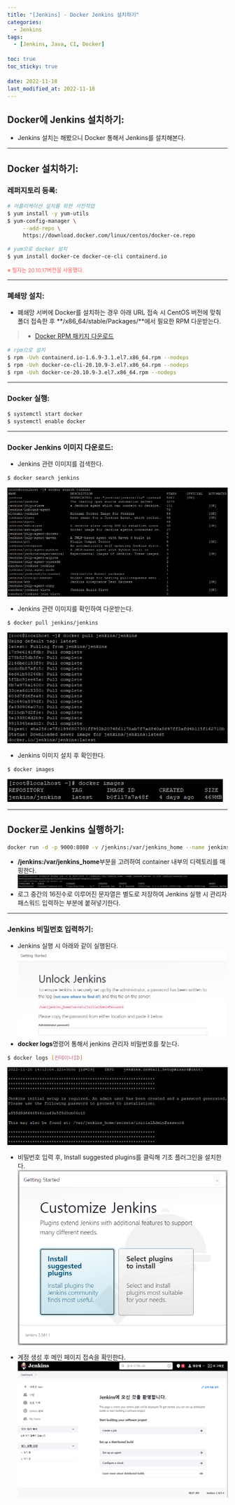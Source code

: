 ```yaml
---
title: "[Jenkins] - Docker Jenkins 설치하기"
categories:
  - Jenkins
tags:
  - [Jenkins, Java, CI, Docker]

toc: true
toc_sticky: true

date: 2022-11-18
last_modified_at: 2022-11-18
---
```


## Docker에 Jenkins 설치하기:
- Jenkins 설치는 해봤으니 Docker 통해서 Jenkins를 설치해본다.

* * *

## Docker 설치하기:
### 레퍼지토리 등록:
```bash
# 어플리케이션 설치를 위한 사전작업
$ yum install -y yum-utils
$ yum-config-manager \
     --add-repo \
     https://download.docker.com/linux/centos/docker-ce.repo
```
```bash
# yum으로 docker 설치
$ yum install docker-ce docker-ce-cli containerd.io
```
<span style="color:#FA5858; font-size:12px">※ 필자는 20.10.17버전을 사용했다.</span>

* * *

### 폐쇄망 설치:
- 폐쇄망 서버에 Docker를 설치하는 경우 아래 URL 접속 시 CentOS 버전에 맞춰 폴더 접속한 후 **/x86_64/stable/Packages/**에서  필요한 RPM 다운받는다.
> * [Docker RPM 패키지 다운로드](https://download.docker.com/linux/centos/ "Docker RPM 패키지 다운로드")

```bash
# rpm으로 설치
$ rpm -Uvh containerd.io-1.6.9-3.1.el7.x86_64.rpm --nodeps
$ rpm -Uvh docker-ce-cli-20.10.9-3.el7.x86_64.rpm --nodeps
$ rpm -Uvh docker-ce-20.10.9-3.el7.x86_64.rpm --nodeps
```

* * *

### Docker 실행:
```bash
$ systemctl start docker
$ systemctl enable docker
```

* * *

### Docker Jenkins 이미지 다운로드:
- Jenkins 관련 이미지를 검색한다.
```bash
$ docker search jenkins
```
[![텍스트](/assets/images/Linux/docker%20image%20%EA%B2%80%EC%83%89.PNG)](/assets/images/Linux/docker%20image%20%EA%B2%80%EC%83%89.PNG)

- Jenkins 관련 이미지를 확인하여 다운받는다.
```bash
$ docker pull jenkins/jenkins
```
[![텍스트](/assets/images/Linux/docker%20jenkins%20%EC%9D%B4%EB%AF%B8%EC%A7%80%20%EC%84%A4%EC%B9%98.PNG)](/assets/images/Linux/docker%20jenkins%20%EC%9D%B4%EB%AF%B8%EC%A7%80%20%EC%84%A4%EC%B9%98.PNG)

- Jenkins 이미지 설치 후 확인한다.
```bash
$ docker images
```
[![텍스트](/assets/images/Linux/docker%20jenkins%20%EC%9D%B4%EB%AF%B8%EC%A7%80%20%ED%99%95%EC%9D%B8.PNG)](/assets/images/Linux/docker%20jenkins%20%EC%9D%B4%EB%AF%B8%EC%A7%80%20%ED%99%95%EC%9D%B8.PNG)

* * *

## Docker로 Jenkins 실행하기:
```bash
docker run -d -p 9000:8080 -v /jenkins:/var/jenkins_home --name jenkins_server -u root jenkins/jenkins:lts
```
- **/jenkins:/var/jenkins_home**부분을 고려하여 container 내부의 디렉토리를 매핑한다.
[![텍스트](/assets/images/Linux/docker%20jenkins%20%EC%8B%A4%ED%96%89%ED%99%94%EB%A9%B4.PNG)](/assets/images/Linux/docker%20jenkins%20%EC%8B%A4%ED%96%89%ED%99%94%EB%A9%B4.PNG)
- 로그 중간의 16진수로 이루어진 문자열은 별도로 저장하여 Jenkins 실행 시 관리자 패스워드 입력하는 부분에 붙혀넣기한다.

* * *

### Jenkins 비밀번호 입력하기:
- Jenkins 실행 시 아래와 같이 실행된다.
[![텍스트](/assets/images/Linux/docker%20jenkins%20%EB%B9%84%EB%B0%80%EB%B2%88%ED%98%B8.PNG)](/assets/images/Linux/docker%20jenkins%20%EB%B9%84%EB%B0%80%EB%B2%88%ED%98%B8.PNG)
- **docker logs**명령어 통해서 jenkins 관리자 비밀번호를 찾는다.
```bash
$ docker logs [컨테이너ID]
```
[![텍스트](/assets/images/Linux/docker%20jenkins%20%EB%B9%84%EB%B0%80%EB%B2%88%ED%98%B8%20%EC%B0%BE%EA%B8%B0.PNG)](/assets/images/Linux/docker%20jenkins%20%EB%B9%84%EB%B0%80%EB%B2%88%ED%98%B8%20%EC%B0%BE%EA%B8%B0.PNG)

- 비밀번호 입력 후, Install suggested plugins를 클릭해 기초 플러그인을 설치한다.
[![텍스트](/assets/images/Jenkins/%EC%A0%A0%ED%82%A8%EC%8A%A4%20%ED%94%8C%EB%9F%AC%EA%B7%B8%EC%9D%B8%20%EC%84%A4%EC%B9%98.PNG)](/assets/images/Jenkins/%EC%A0%A0%ED%82%A8%EC%8A%A4%20%ED%94%8C%EB%9F%AC%EA%B7%B8%EC%9D%B8%20%EC%84%A4%EC%B9%98.PNG)

- 계정 생성 후 메인 페이지 접속을 확인한다.
[![텍스트](/assets/images/Linux/docker%20jenkins%20%EB%A9%94%EC%9D%B8%ED%99%94%EB%A9%B4.PNG)](/assets/images/Linux/docker%20jenkins%20%EB%A9%94%EC%9D%B8%ED%99%94%EB%A9%B4.PNG)